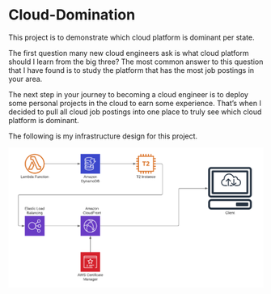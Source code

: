 # Cloud-Domination
This project is to demonstrate which cloud platform is dominant per state.


The first question many new cloud engineers ask is what cloud platform should I learn from the big three? The most common answer to this question that I have found is to study the platform that has the most job postings in your area. 

The next step in your journey to becoming a cloud engineer is to deploy some personal projects in the cloud to earn some experience. That’s when I decided to pull all cloud job postings into one place to truly see which cloud platform is dominant.

The following is my infrastructure design for this project. 

![Cloud Diagram](https://raw.githubusercontent.com/jstrebeck/Cloud-Domination/main/Cloud%20Domination%20Diagram.png)

